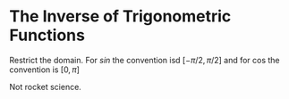 # The Inverse of Trigonometric Functions

Restrict the domain. For $sin$ the convention isd ${[-\pi/2, \pi/2]}$ and for cos the convention is ${[0, \pi]}$

Not rocket science.